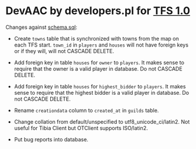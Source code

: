 DevAAC by developers.pl for [TFS 1.0](https://github.com/otland/forgottenserver)
=====
Changes against [schema.sql](https://github.com/otland/forgottenserver/blob/master/schema.sql):

* Create ```towns``` table that is synchronized with towns from the map on each TFS start.
```town_id``` in ```players``` and ```houses``` will not have foreign keys or if they will, will not CASCADE DELETE.

* Add foreign key in table ```houses``` for ```owner``` to ```players```. It makes sense to require that the owner is a valid player in database.
Do not CASCADE DELETE.

* Add foreign key in table ```houses``` for ```highest_bidder``` to ```players```. It makes sense to require that the highest bidder is a valid player in database.
Do not CASCADE DELETE.

* Rename ```creationdata``` column to ```created_at``` in ```guilds``` table.

* Change collation from default/unspecified to utf8_unicode_ci/latin2. Not useful for Tibia Client but OTClient supports ISO/latin2.

* Put bug reports into database.
